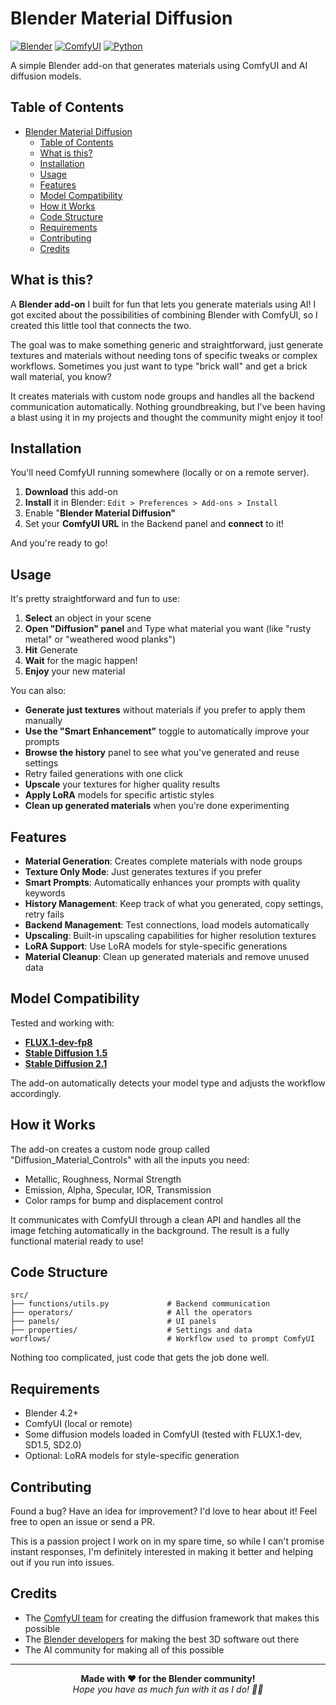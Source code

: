 # Blender Material Diffusion

[![Blender](https://img.shields.io/badge/blender-4.2+-orange)](https://www.blender.org/) [![ComfyUI](https://img.shields.io/badge/ComfyUI-required-yellow)](https://github.com/comfyanonymous/ComfyUI) [![Python](https://img.shields.io/badge/python-3.11-blue)](https://www.python.org/)

A simple Blender add-on that generates materials using ComfyUI and AI diffusion models.

## Table of Contents

- [Blender Material Diffusion](#blender-material-diffusion)
  - [Table of Contents](#table-of-contents)
  - [What is this?](#what-is-this)
  - [Installation](#installation)
  - [Usage](#usage)
  - [Features](#features)
  - [Model Compatibility](#model-compatibility)
  - [How it Works](#how-it-works)
  - [Code Structure](#code-structure)
  - [Requirements](#requirements)
  - [Contributing](#contributing)
  - [Credits](#credits)

## What is this?

A **Blender add-on** I built for fun that lets you generate materials using AI! I got excited about the possibilities of combining Blender with ComfyUI, so I created this little tool that connects the two.

The goal was to make something generic and straightforward, just generate textures and materials without needing tons of specific tweaks or complex workflows. Sometimes you just want to type "brick wall" and get a brick wall material, you know?

It creates materials with custom node groups and handles all the backend communication automatically. Nothing groundbreaking, but I've been having a blast using it in my projects and thought the community might enjoy it too!

## Installation

You'll need ComfyUI running somewhere (locally or on a remote server).

1. **Download** this add-on
2. **Install** it in Blender: `Edit > Preferences > Add-ons > Install`
3. Enable "**Blender Material Diffusion"**
4. Set your **ComfyUI URL** in the Backend panel and **connect** to it!

And you're ready to go!

## Usage

It's pretty straightforward and fun to use:

1. **Select** an object in your scene
2. **Open "Diffusion" panel** and Type what material you want (like "rusty metal" or "weathered wood planks")
3. **Hit** Generate
4. **Wait** for the magic happen!
5. **Enjoy** your new material

You can also:

- **Generate just textures** without materials if you prefer to apply them manually
- **Use the "Smart Enhancement"** toggle to automatically improve your prompts
- **Browse the history** panel to see what you've generated and reuse settings
- Retry failed generations with one click
- **Upscale** your textures for higher quality results
- **Apply LoRA** models for specific artistic styles
- **Clean up generated materials** when you're done experimenting

## Features

- **Material Generation**: Creates complete materials with node groups
- **Texture Only Mode**: Just generates textures if you prefer
- **Smart Prompts**: Automatically enhances your prompts with quality keywords
- **History Management**: Keep track of what you generated, copy settings, retry fails
- **Backend Management**: Test connections, load models automatically
- **Upscaling**: Built-in upscaling capabilities for higher resolution textures
- **LoRA Support**: Use LoRA models for style-specific generations
- **Material Cleanup**: Clean up generated materials and remove unused data

## Model Compatibility

Tested and working with:
- [**FLUX.1-dev-fp8**](https://huggingface.co/lllyasviel/flux1_dev/blob/main/flux1-dev-fp8.safetensors)
- [**Stable Diffusion 1.5**](https://huggingface.co/stable-diffusion-v1-5/stable-diffusion-v1-5)
- [**Stable Diffusion 2.1**](https://huggingface.co/stabilityai/stable-diffusion-2-1)

The add-on automatically detects your model type and adjusts the workflow accordingly.

## How it Works

The add-on creates a custom node group called "Diffusion_Material_Controls" with all the inputs you need:

- Metallic, Roughness, Normal Strength
- Emission, Alpha, Specular, IOR, Transmission  
- Color ramps for bump and displacement control

It communicates with ComfyUI through a clean API and handles all the image fetching automatically in the background. The result is a fully functional material ready to use!

## Code Structure

```
src/
├── functions/utils.py             # Backend communication
├── operators/                     # All the operators
├── panels/                        # UI panels  
├── properties/                    # Settings and data
worflows/                          # Workflow used to prompt ComfyUI
```

Nothing too complicated, just code that gets the job done well.

## Requirements

- Blender 4.2+
- ComfyUI (local or remote)
- Some diffusion models loaded in ComfyUI (tested with FLUX.1-dev, SD1.5, SD2.0)
- Optional: LoRA models for style-specific generation

## Contributing

Found a bug? Have an idea for improvement? I'd love to hear about it! Feel free to open an issue or send a PR.

This is a passion project I work on in my spare time, so while I can't promise instant responses, I'm definitely interested in making it better and helping out if you run into issues.

## Credits

- The [ComfyUI team](https://github.com/comfyanonymous/ComfyUI) for creating the diffusion framework that makes this possible
- The [Blender developers](https://www.blender.org/) for making the best 3D software out there
- The AI community for making all of this possible

---
<p align="center">
<b>Made with ❤️ for the Blender community!</b><br><i> Hope you have as much fun with it as I do! 🎨✨ </i>
</p>
